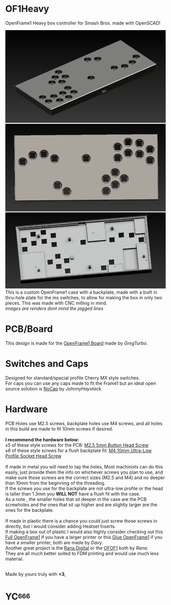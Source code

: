 # OF1Heavy
OpenFrame1 Heavy box controller for Smash Bros. made with OpenSCAD!

![Angle](https://github.com/castr06/OF1Heavy/blob/main/imgs/angle.PNG?raw=true)
![Top](https://github.com/castr06/OF1Heavy/blob/main/imgs/top.PNG?raw=true)
![Back](https://github.com/castr06/OF1Heavy/blob/main/imgs/back.PNG?raw=true)
This is a custom OpenFrame1 case with a backplate, made with a built in thru-hole plate for the mx switches, to allow for making the box in only two pieces. This was made with CNC milling in mind. <br>
*images are renders dont mind the jagged lines*

# PCB/Board
This design is made for the [OpenFrame1 Board](https://github.com/GregTurbo/Open-Frame1) made by *GregTurbo*.

# Switches and Caps
Designed for standard/special profile Cherry MX style switches.<br>
For caps you can use any caps made to fit the Frame1 but an ideal open source solution is [NoCap](https://github.com/JonnyHaystack/NoCap) by *JohnnyHaystack*.

# Hardware
PCB Holes use M2.5 screws, backplate holes use M4 screws, and all holes in this build are made to fit 10mm screws if desired.<br>
<br>
**I recommend the hardware below:** <br>
*x5* of these style screws for the PCB: [M2.5 5mm Button Head Screw](https://www.mcmaster.com/92095A457/)<br>
*x6* of these style screws for a flush backplate fit: [M4 10mm Ultra-Low Profile Socket Head Screw](https://www.mcmaster.com/product/90358A006)<br>
<br>
If made in metal you will need to tap the holes, Most machinists can do this easily, just provide them the info on whichever screws you plan to use, and make sure those screws are the correct sizes (M2.5 and M4) and no deeper than 10mm from the beginning of the threading. <br>
If the screws you use for the backplate are not ultra-low profile or the head is taller than 1.3mm you **WILL NOT** have a flush fit with the case.<br>
As a note , the smaller holes that sit deeper in the case are the PCB screwholes and the ones that sit up higher and are slightly larger are the ones for the backplate.<br>
<br>
If made in plastic there is a chance you could just screw those screws in directly, but i would consider adding Heatset Inserts.<br>
If making a box out of plastic I would also highly consider checking out this [Full OpenFrame1](https://www.printables.com/model/394573-openframe1-full-case) if you have a larger printer or this [Glue OpenFrame1](https://www.printables.com/model/394572-openframe1-case-glued) if you have a smaller printer, both are made by *Davy*.<br>
Another great project is the [Rana Digital](https://github.com/rana-sylvatica/rana-digital) or the [OFOF1](https://github.com/rana-sylvatica/OFOF1) both by *Rana*.<br>
They are all much better suited to FDM printing and would use much less material.<br>
<br>

Made by yours truly with **<3**,
# YC<sup><sub>666</sub></sup>
